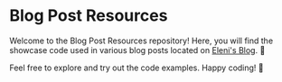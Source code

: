 # Blog Post Resources

Welcome to the Blog Post Resources repository! Here, you will find the showcase code used in various blog posts located on [Eleni's Blog](https://blog.grosdouli.dev/). 📝

Feel free to explore and try out the code examples. Happy coding! 🚀
